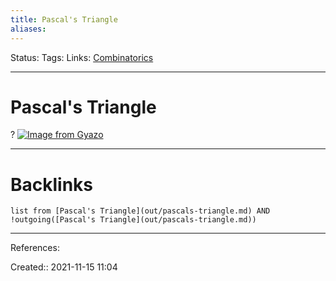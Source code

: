 ```yaml
---
title: Pascal's Triangle
aliases:
---
```

Status:
Tags:
Links: [Combinatorics](out/combinatorics.md)
___

# Pascal's Triangle
?
[![Image from Gyazo](https://i.gyazo.com/5aeadeff0eb8703b14c667092aa050e6.png)](https://gyazo.com/5aeadeff0eb8703b14c667092aa050e6)

___

# Backlinks
```dataview
list from [Pascal's Triangle](out/pascals-triangle.md) AND !outgoing([Pascal's Triangle](out/pascals-triangle.md))
```
___
References:

Created:: 2021-11-15 11:04
